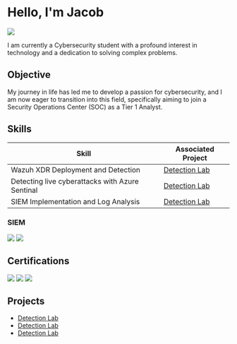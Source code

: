 # Hello, I'm Jacob
<a href="https://linkedin.com/in/jacob-bailey-bb43a121a/"><img src="https://img.shields.io/badge/-LinkedIn-0072b1?&style=for-the-badge&logo=linkedin&logoColor=white" /></a>


I am currently a Cybersecurity student with a profound interest in technology and a dedication to solving complex problems.

## Objective

My journey in life has led me to develop a passion for cybersecurity, and I am now eager to transition into this field, specifically aiming to join a Security Operations Center (SOC) as a Tier 1 Analyst.

## Skills

| Skill                                         | Associated Project         |
|-----------------------------------------------|----------------------------|
| Wazuh XDR Deployment and Detection          | <a href="https://github.com/JakeCyberLabs/Wazuh-SIEM-lab">Detection Lab</a>|
| Detecting live cyberattacks with Azure Sentinal | <a href="https://github.com/JakeCyberLabs/Azure-SIEM-Detection-Lab-">Detection Lab</a> |
| SIEM Implementation and Log Analysis          | <a href="https://github.com/JakeCyberLabs/Detection-Lab/tree/main">Detection Lab</a>|


### SIEM
<div>
    <img src="https://img.shields.io/badge/-Microsoft%20Sentinel-00A3E0?&style=for-the-badge&logo=Microsoft%20Azure&logoColor=white" />
    <img src="https://img.shields.io/badge/-Elastic-005571?&style=for-the-badge&logo=Elastic&logoColor=white" />
</div>


## Certifications

<div>
<img src="https://img.shields.io/badge/-Security%2B-FF0000?&style=for-the-badge&logo=CompTIA&logoColor=white" />
<img src="https://img.shields.io/badge/-Network%2B-007ACC?&style=for-the-badge&logo=CompTIA&logoColor=white" />
<img src="https://img.shields.io/badge/-A%2B-4D4D4D?&style=for-the-badge&logo=CompTIA&logoColor=white" />
</div>

## Projects

- <a href="https://github.com/JakeCyberLabs/Wazuh-SIEM-lab">Detection Lab</a>
- <a href="https://github.com/JakeCyberLabs/Azure-SIEM-Detection-Lab-">Detection Lab</a>
- <a href="https://github.com/JakeCyberLabs/Detection-Lab/tree/main">Detection Lab</a>
<!--
**JakeCyberLabs/JakeCyberLabs** is a ✨ _special_ ✨ repository because its `README.md` (this file) appears on your GitHub profile.

Here are some ideas to get you started:

- 🔭 I’m currently working on ...
- 🌱 I’m currently learning ...
- 👯 I’m looking to collaborate on ...
- 🤔 I’m looking for help with ...
- 💬 Ask me about ...
- 📫 How to reach me: ...
- 😄 Pronouns: ...
- ⚡ Fun fact: ...
-->
